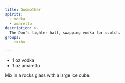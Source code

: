 ```yaml
---
title: Godmother
spirits:
  - vodka
  - amaretto
description: >-
  The Don's lighter half, swapping vodka for scotch.
groups:
  - rocks

---
```


- 1 oz vodka
- 1 oz amaretto

Mix in a rocks glass with a large ice cube.
